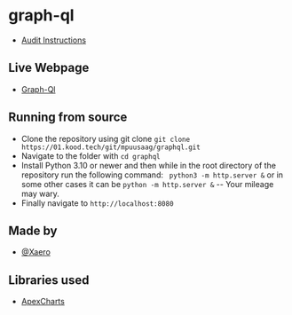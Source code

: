 # graph-ql
* [Audit Instructions](https://github.com/01-edu/public/tree/master/subjects/graphql/audit)

## Live Webpage
* [Graph-Ql](https://xaerogit.github.io/graphql/)

## Running from source
* Clone the repository using git clone ``git clone https://01.kood.tech/git/mpuusaag/graphql.git``
* Navigate to the folder with ``cd graphql``
* Install Python 3.10 or newer and then while in the root directory of the repository run the following command:
`` python3 -m http.server &``  or in some other cases it can be ``python -m http.server &`` -- Your mileage may wary.
* Finally navigate to ``http://localhost:8080``

## Made by
- [@Xaero](https://github.com/xaerogit)

## Libraries used
* [ApexCharts](https://apexcharts.com/)